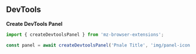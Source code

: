 ## DevTools

**Create DevTools Panel**

```ts
import { createDevtoolsPanel } from 'mz-browser-extensions';

const panel = await createDevtoolsPanel('Pnale Title', 'img/panel-icon.png', 'html/panel.html');
```

